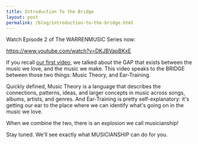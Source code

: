 ```yaml
---
title: Introduction To the Bridge
layout: post
permalink: /blog/introduction-to-the-bridge.html
---
```

Watch Episode 2 of The WARRENMUSIC Series now:

https://www.youtube.com/watch?v=DKJBVapBKxE

If you recall [our first video](https://www.youtube.com/watch?v=7wAux1hh9wU), we talked about the GAP that exists between the music we love, and the music we make. This video speaks to the BRIDGE between those two things: Music Theory, and Ear-Training.

Quickly defined, Music Theory is a language that describes the connections, patterns, ideas, and larger concepts in music across songs, albums, artists, and genres. And Ear-Training is pretty self-explanatory: it's getting our ear to the place where we can identify what's going on in the music we love.

When we combine the two, there is an explosion we call musicianship!

Stay tuned. We'll see exactly what MUSICIANSHIP can do for you.
